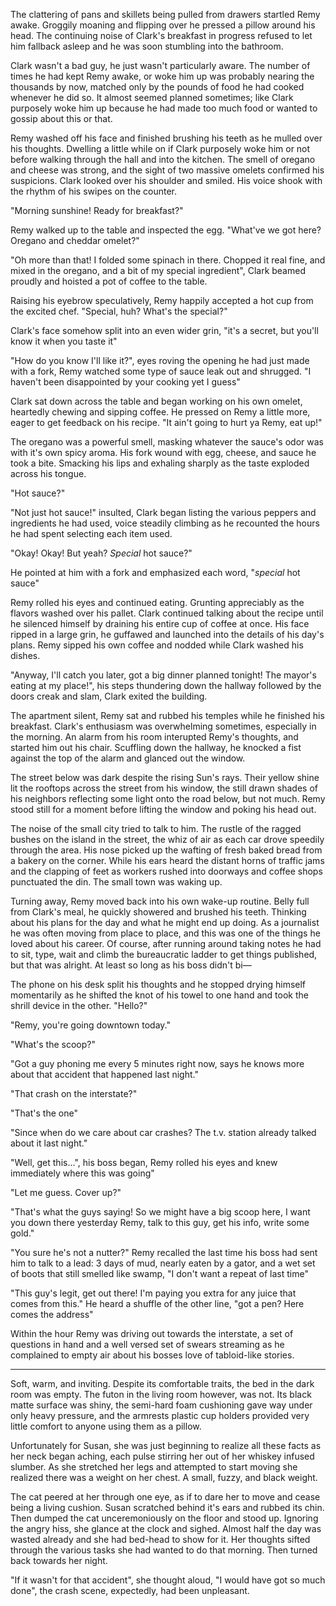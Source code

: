 The clattering of pans and skillets being pulled from drawers startled
Remy awake. Groggily moaning and flipping over he pressed a pillow
around his head. The continuing noise of Clark's breakfast in progress
refused to let him fallback asleep and he was soon stumbling into the
bathroom.

Clark wasn't a bad guy, he just wasn't particularly aware. The number of
times he had kept Remy awake, or woke him up was probably nearing the
thousands by now, matched only by the pounds of food he had cooked
whenever he did so. It almost seemed planned sometimes; like Clark
purposely woke him up because he had made too much food or wanted to
gossip about this or that.

Remy washed off his face and finished brushing his teeth as he mulled
over his thoughts. Dwelling a little while on if Clark purposely woke
him or not before walking through the hall and into the kitchen. The
smell of oregano and cheese was strong, and the sight of two massive
omelets confirmed his suspicions. Clark looked over his shoulder and
smiled. His voice shook with the rhythm of his swipes on the counter.

"Morning sunshine! Ready for breakfast?"

Remy walked up to the table and inspected the egg. "What've we got here?
Oregano and cheddar omelet?"

"Oh more than that! I folded some spinach in there. Chopped it real
fine, and mixed in the oregano, and a bit of my special ingredient",
Clark beamed proudly and hoisted a pot of coffee to the table.

Raising his eyebrow speculatively, Remy happily accepted a hot cup from
the excited chef. "Special, huh? What's the special?"

Clark's face somehow split into an even wider grin, "it's a secret, but
you'll know it when you taste it"

"How do you know I'll like it?", eyes roving the opening he had just
made with a fork, Remy watched some type of sauce leak out and shrugged.
"I haven't been disappointed by your cooking yet I guess"

Clark sat down across the table and began working on his own omelet,
heartedly chewing and sipping coffee. He pressed on Remy a little more,
eager to get feedback on his recipe. "It ain't going to hurt ya Remy, eat
up!"

The oregano was a powerful smell, masking whatever the sauce's odor was
with it's own spicy aroma. His fork wound with egg, cheese, and sauce he
took a bite. Smacking his lips and exhaling sharply as the taste
exploded across his tongue.

"Hot sauce?"

"Not just hot sauce!" insulted, Clark began listing the various peppers
and ingredients he had used, voice steadily climbing as he recounted the
hours he had spent selecting each item used.

"Okay! Okay! But yeah? _Special_ hot sauce?"

He pointed at him with a fork and emphasized each word, "_special_ hot
sauce"

Remy rolled his eyes and continued eating. Grunting appreciably as the
flavors washed over his pallet. Clark continued talking about the recipe
until he silenced himself by draining his entire cup of coffee at once.
His face ripped in a large grin, he guffawed and launched into the
details of his day's plans. Remy sipped his own coffee and nodded while
Clark washed his dishes.

"Anyway, I'll catch you later, got a big dinner planned tonight! The
mayor's eating at my place!", his steps thundering down the hallway
followed by the doors creak and slam, Clark exited the building.

The apartment silent, Remy sat and rubbed his temples while he finished
his breakfast. Clark's enthusiasm was overwhelming sometimes, especially
in the morning. An alarm from his room interupted Remy's thoughts, and 
started him out his chair. Scuffling down the hallway, he knocked a fist 
against the top of the alarm and glanced out the window.

The street below was dark despite the rising Sun's rays. Their yellow
shine lit the rooftops across the street from his window, the still
drawn shades of his neighbors reflecting some light onto the road below,
but not much. Remy stood still for a moment before lifting the window
and poking his head out.

The noise of the small city tried to talk to him. The rustle of the
ragged bushes on the island in the street, the whiz of air as each car
drove speedily through the area. His nose picked up the wafting of fresh
baked bread from a bakery on the corner. While his ears heard the
distant horns of traffic jams and the clapping of feet as workers rushed
into doorways and coffee shops punctuated the din. The small town was
waking up.

Turning away, Remy moved back into his own wake-up routine. Belly full
from Clark's meal, he quickly showered and brushed his teeth. Thinking
about his plans for the day and what he might end up doing. As a
journalist he was often moving from place to place, and this was one of
the things he loved about his career. Of course, after running around
taking notes he had to sit, type, wait and climb the bureaucratic ladder
to get things published, but that was alright. At least so long as his
boss didn't bi—

The phone on his desk split his thoughts and he stopped drying himself
momentarily as he shifted the knot of his towel to one hand and took the
shrill device in the other. "Hello?"

"Remy, you're going downtown today."

"What's the scoop?"

"Got a guy phoning me every 5 minutes right now, says he knows more
about that accident that happened last night."

"That crash on the interstate?"

"That's the one"

"Since when do we care about car crashes? The t.v. station already
talked about it last night."

"Well, get this...", his boss began, Remy rolled his eyes and knew
immediately where this was going"

"Let me guess. Cover up?"

"That's what the guys saying! So we might have a big scoop here, I want
you down there yesterday Remy, talk to this guy, get his info, write
some gold."

"You sure he's not a nutter?" Remy recalled the last time his boss had
sent him to talk to a lead: 3 days of mud, nearly eaten by a gator, and
a wet set of boots that still smelled like swamp, "I don't want a repeat
of last time"

"This guy's legit, get out there! I'm paying you extra for any juice
that comes from this." He heard a shuffle of the other line, "got a pen?
Here comes the address"

Within the hour Remy was driving out towards the interstate, a set of
questions in hand and a well versed set of swears streaming as he
complained to empty air about his bosses love of tabloid-like stories. 

<hr>

Soft, warm, and inviting. Despite its comfortable traits, the bed in the
dark room was empty. The futon in the living room however, was not. Its
black matte surface was shiny, the semi-hard foam cushioning gave way
under only heavy pressure, and the armrests plastic cup holders provided
very little comfort to anyone using them as a pillow.

Unfortunately for Susan, she was just beginning to realize all these
facts as her neck began aching, each pulse stirring her out of her
whiskey infused slumber. As she stretched her legs and attempted to
start moving she realized there was a weight on her chest. A small,
fuzzy, and black weight.

The cat peered at her through one eye, as if to dare her to move and
cease being a living cushion. Susan scratched behind it's ears and
rubbed its chin. Then  dumped the cat unceremoniously on the floor and
stood up. Ignoring the angry hiss, she glance at the clock and sighed.
Almost half the day was wasted already and she had bed-head to show for
it. Her thoughts sifted through the various tasks she had wanted to do
that morning. Then turned back towards her night.

"If it wasn't for that accident", she thought aloud, "I would have got
so much done", the crash scene, expectedly, had been unpleasant.
